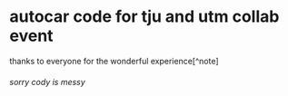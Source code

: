 # autocar code for tju and utm collab event 
thanks to everyone for the wonderful experience[^note]






###### sorry cody is messy
